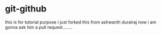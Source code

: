 # git-github
this is for tutorial purpose
i just forked this from ashwanth durairaj
now i am gonna ask him a pull request........
